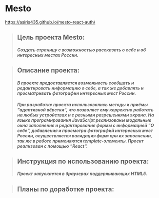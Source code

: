 # __Mesto__
https://asiris435.github.io/mesto-react-auth/
>## Цель проекта Mesto: 
>#### _Создать страницу с возможностью рассказать о себе и об интересных местах России._   

>## Описание проекта:
>#### _В проекте предоставляется возможность сообщать и редактировать информацию о себе, а так же добавлять и просматривать фотографии интересных мест России._
>#### _При разработке проекта использовались методы и приёмы "адаптивной вёрстки", что позволяет ему корректно работать на любых устройствах и с разными разрешениями экрана. На языке програмирования JavaScript реализованы модальные окна заполнения и редактирования формы с информацией "О себе", добавления и просмотра фотографий интересных мест России, осуществляется валидация форм при их заполнении, так же в работе применяются template-элементы. Проект реализован с помощью "React"._


>## Инструкция по использованию проекта:
>#### _Проект запускается в браузерах поддерживающих HTML5._

>## Планы по доработке проекта:
>####
